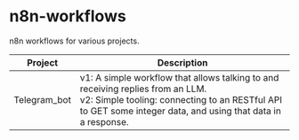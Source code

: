 # n8n-workflows
n8n workflows for various projects.


| Project      | Description |
| ------------ | ----------- |
| Telegram_bot | v1: A simple workflow that allows talking to and receiving replies from an LLM. <br/> v2: Simple tooling: connecting to an RESTful API to GET some integer data, and using that data in a response. |
